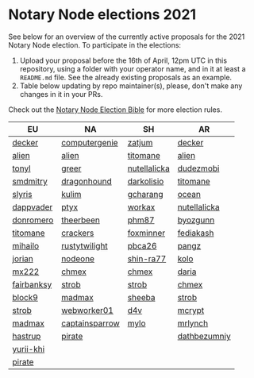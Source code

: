# Notary Node elections 2021

See below for an overview of the currently active proposals for the 2021 Notary Node election.
To participate in the elections:

1. Upload your proposal before the 16th of April, 12pm UTC in this repository, using a folder with your operator name, and in it at least a `README.md` file. See the already existing proposals as an example.
2. Table below updating by repo maintainer(s), please, don't make any changes in it in your PRs.

Check out the [Notary Node Election Bible](https://github.com/KomodoPlatform/dPoW/blob/dev/doc/bible.md) for more election rules.


| EU                                 | NA                                       | SH                                     | AR                                     |
| ---------------------------------- | ---------------------------------------- | -------------------------------------- | -------------------------------------- |
| [decker](decker/README.md)         | [computergenie](computergenie/README.md) | [zatjum](zatjum/README.md)             | [decker](decker/README.md)             |
| [alien](alien/README.md)           | [alien](alien/README.md)                 | [titomane](titomane/README.md)         | [alien](alien/README.md)               |
| [tonyl](tonyl/README.md)           | [greer](greer/README.md)                 | [nutellalicka](nutellalicka/README.md) | [dudezmobi](dudezmobi/README.md)       |
| [smdmitry](smdmitry/README.md)     | [dragonhound](dragonhound/README.md)     | [darkolisio](darkolisio/README.md)     | [titomane](titomane/README.md)         |
| [slyris](slyris/README.md)         | [kulim](kulim/README.md)                 | [gcharang](gcharang/README.md)         | [ocean](ocean/README.md)               |
| [dappvader](dappvader/README.md)   | [ptyx](ptyx/README.md)                   | [workax](workax/README.md)             | [nutellalicka](nutellalicka/README.md) |
| [donromero](donromero/README.md)   | [theerbeen](theerbeen/README.md)         | [phm87](phm87/README.md)               | [byozgunn](byozgunn/README.md)         |
| [titomane](titomane/README.md)     | [crackers](crackers/README.md)           | [foxminner](foxminner/README.md)       | [fediakash](fediakash/README.md)       |
| [mihailo](mihailo/README.md)       | [rustytwilight](rustytwilight/README.md) | [pbca26](pbca26/README.md)             | [pangz](pangz/README.md)               |
| [jorian](jorian/README.md)         | [nodeone](nodeone/README.md)             | [shin-ra77](shin-ra77/README.md)       | [kolo](kolo/README.md)                 |
| [mx222](mx222/README.md)           | [chmex](chmex/README.md)                 | [chmex](chmex/README.md)               | [daria](daria/README.md)               |
| [fairbanksy](fairbanksy/README.md) | [strob](strob/README.md)                 | [strob](strob/README.md)               | [chmex](chmex/README.md)               |
| [block9](block9/README.md)         | [madmax](madmax/README.md)               | [sheeba](sheeba/README.md)             | [strob](strob/README.md)               |
| [strob](strob/README.md)           | [webworker01](webworker01/README.md)     | [d4v](d4v/README.md)                   | [mcrypt](mcrypt/README.md)             |
| [madmax](madmax/README.md)         | [captainsparrow](captainsparrow/README.md)|  [mylo](mylo/README.md)               | [mrlynch](mrlynch/README.md)           |
| [hastrup](hastrup/README.md)       | [pirate](pirate/README.md)               |                                        | [dathbezumniy](dathbezumniy/README.md) |
| [yurii-khi](yurii-khi/README.md)   |                                          |                                        |                                        |
| [pirate](pirate/README.md)         |                                          |                                        |                                        |
